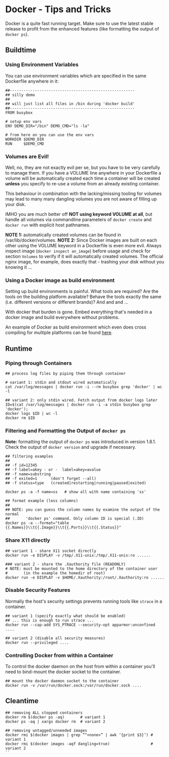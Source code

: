 # Docker - Tips and Tricks

Docker is a quite fast running target. Make sure to use the latest stable release to profit from the enhanced features (like formatting the output of `docker ps`).

## Buildtime

### Using Environment Variables

You can use environment variables which are specified in the same Dockerfile anywhere in it:

```
##-------------------------------------------------------
## silly demo
##
## will just list all files in /bin during 'docker build'
##-------------------------------------------------------
FROM busybox

# setup env vars
ENV DEMO_DIR="/bin" DEMO_CMD="ls -la"

# from here on you can use the env vars
WORKDIR $DEMO_DIR
RUN     $DEMO_CMD
```

### Volumes are Evil!

Well, no, they are not exactly evil per se, but you have to be very carefully to manage them. If you have a VOLUME line anywhere in your Dockerfile a volume will be automatically created each time a container will be created **unless** you specify to re-use a volume from an already existing container.

This behaviour in combination with the lacking/missing tooling for volumes may lead to many many dangling volumes you are not aware of filling up your disk.

IMHO you are much better off **NOT using keyword VOLUME at all**, but handle all volumes via commandline parameters of `docker create` and `docker run` with explicit host pathnames.

**NOTE 1:** automatically created volumes can be found in /var/lib/docker/volumes.
**NOTE 2:** Since Docker images are built on each other using the VOLUME keyword in a Dockerfile is even more evil. Always inspect image (`docker inspect an_image`) before usage and check for section `Volumes` to verify if it will automatically created volumes. The official nginx image, for example, does exactly that - trashing your disk without you knowing it ...

### Using a Docker image as build environment

Setting up build environments is painful. What tools are required? Are the tools on the building platform available? Behave the tools exactly the same (i.e. different versions or different brands)? And and and ...

With docker that burden is gone. Embed everything that's needed in a docker image and build everywhere without problems. 

An example of Docker as build environment which even does cross compiling for multiple platforms can be found [here](https://github.com/tianon/gosu).


## Runtime

### Piping through Containers

```
## process log files by piping them through container

# variant 1: stdin and stdout wired automatically
cat /var/log/messages | docker run -i --rm busybox grep 'docker' | wc -l

## variant 2: only stdin wired. Fetch output from docker logs later
ID=$(cat /var/log/messages | docker run -i -a stdin busybox grep 'docker'); 
docker logs $ID | wc -l
docker rm $ID
```

### Filtering and Formatting the Output of `docker ps`

**Note:** formatting the output of `docker ps` was introduced in version 1.8.1. Check the output of `docker version` and upgrade if necessary. 

```
## filtering examples
##
## -f id=12345
## -f label=akey - or -  label=akey=avalue
## -f name=substring   
## -f exited=1      (don't forget --all)
## -f status=type   (created|restarting|running|paused|exited)

docker ps -a -f name=ss   # show all with name containing 'ss'

## format example (less columns)
##
## NOTE: you can guess the column names by examine the output of the normal 
##       'docker ps' command. Only column ID is special (.ID)
docker ps -a --format="table {{.Names}}\\t{{.Image}}\\t{{.Ports}}\\t{{.Status}}"
```

### Share X11 directly

```
## variant 1 - share X11 socket directly
docker run -e DISPLAY -v /tmp/.X11-unix:/tmp/.X11-unix:ro ......

### variant 2 - share the .Xauthority file (READONLY)
# NOTE: must be mounted to the home directory of the container user
#       (in the example the homedir of root)
docker run -e DISPLAY -v $HOME/.Xauthority:/root/.Xauthority:ro ......
```

### Disable Security Features

Normally the host's security settings prevents running tools like `strace` in a container.

```
## variant 1 (specify exactly what should be enabled)
## ... this is enough to run strace ...
docker run --cap-add SYS_PTRACE --security-opt apparmor:unconfined .... 

## variant 2 (disable all security measures)
docker run --privileged ....
```

### Controlling Docker from within a Container

To control the docker daemon on the host from within a container you'll need to bind-mount the docker socket to the container.

```
## mount the docker daemon socket to the container
docker run -v /var/run/docker.sock:/var/run/docker.sock ....
```

## Cleantime

```
## removing ALL stopped containers 
docker rm $(docker ps -aq)       # variant 1
docker ps -aq | xargs docker rm  # variant 2

## removing untagged/unneeded images
docker rmi $(docker images | grep “^<none>” | awk ‘{print $3}’) # variant 1
docker rmi $(docker images -aqf dangling=true)                  # variant 2
``
